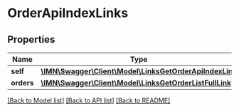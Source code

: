 # OrderApiIndexLinks

## Properties
Name | Type | Description | Notes
------------ | ------------- | ------------- | -------------
**self** | [**\IMN\Swagger\Client\Model\LinksGetOrderApiIndexLink**](LinksGetOrderApiIndexLink.md) |  | 
**orders** | [**\IMN\Swagger\Client\Model\LinksGetOrderListFullLink**](LinksGetOrderListFullLink.md) |  | 

[[Back to Model list]](../README.md#documentation-for-models) [[Back to API list]](../README.md#documentation-for-api-endpoints) [[Back to README]](../README.md)


